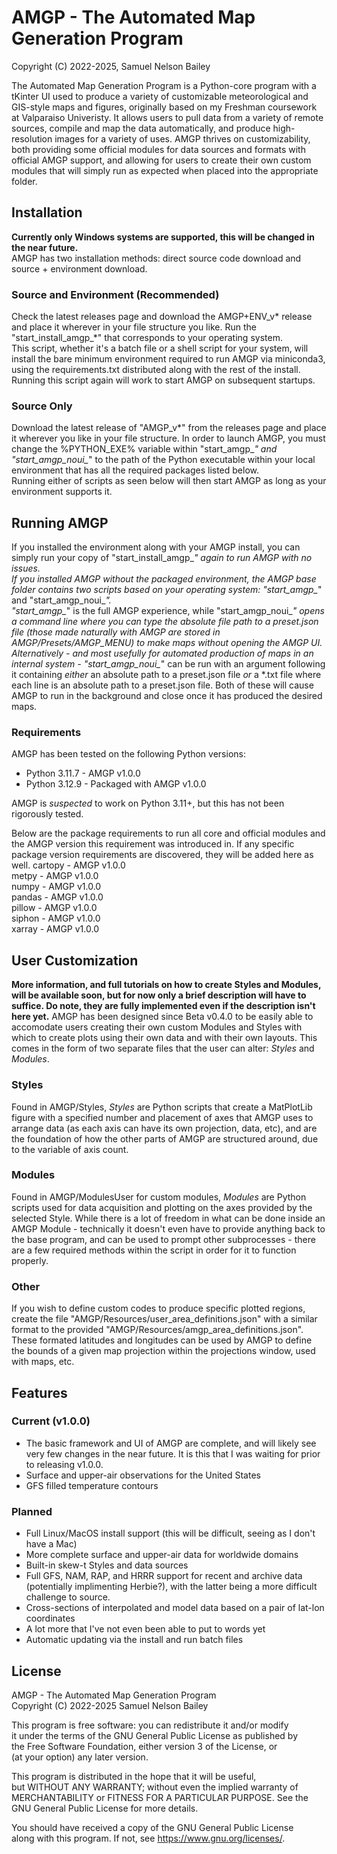 # AMGP - The Automated Map Generation Program
Copyright (C) 2022-2025, Samuel Nelson Bailey

The Automated Map Generation Program is a Python-core program with a tKinter UI used to produce a variety of customizable meteorological and GIS-style maps and figures, originally based on my Freshman coursework at Valparaiso Univeristy. It allows users to pull data from a variety of remote sources, compile and map the data automatically, and produce high-resolution images for a variety of uses. AMGP thrives on customizability, both providing some official modules for data sources and formats with official AMGP support, and allowing for users to create their own custom modules that will simply run as expected when placed into the appropriate folder.

## Installation
**Currently only Windows systems are supported, this will be changed in the near future.**\
AMGP has two installation methods: direct source code download and source + environment download.

### Source and Environment (Recommended)
Check the latest releases page and download the AMGP+ENV_v* release and place it wherever in your file structure you like. Run the "start_install_amgp_*" that corresponds to your operating system.\
This script, whether it's a batch file or a shell script for your system, will install the bare minimum environment required to run AMGP via miniconda3, using the requirements.txt distributed along with the rest of the install.\
Running this script again will work to start AMGP on subsequent startups.

### Source Only
Download the latest release of "AMGP_v*" from the releases page and place it wherever you like in your file structure. In order to launch AMGP, you must change the %PYTHON_EXE% variable within "start_amgp_*" and "start_amgp_noui_*" to the path of the Python executable within your local environment that has all the required packages listed below.\
Running either of scripts as seen below will then start AMGP as long as your environment supports it.

## Running AMGP
If you installed the environment along with your AMGP install, you can simply run your copy of "start_install_amgp_*" again to run AMGP with no issues.\
If you installed AMGP without the packaged environment, the AMGP base folder contains two scripts based on your operating system: "start_amgp_*" and "start_amgp_noui_*".\
"start_amgp_*" is the full AMGP experience, while "start_amgp_noui_*" opens a command line where you can type the absolute file path to a preset.json file (those made naturally with AMGP are stored in AMGP/Presets/AMGP_MENU) to make maps without opening the AMGP UI.\
Alternatively - and most usefully for automated production of maps in an internal system - "start_amgp_noui_*" can be run with an argument following it containing *either* an absolute path to a preset.json file *or* a *.txt file where each line is an absolute path to a preset.json file. Both of these will cause AMGP to run in the background and close once it has produced the desired maps.

### Requirements
AMGP has been tested on the following Python versions:
- Python 3.11.7 - AMGP v1.0.0
- Python 3.12.9 - Packaged with AMGP v1.0.0

AMGP is *suspected* to work on Python 3.11+, but this has not been rigorously tested.

Below are the package requirements to run all core and official modules and the AMGP version this requirement was introduced in. If any specific package version requirements are discovered, they will be added here as well.
cartopy - AMGP v1.0.0\
metpy - AMGP v1.0.0\
numpy - AMGP v1.0.0\
pandas - AMGP v1.0.0\
pillow - AMGP v1.0.0\
siphon - AMGP v1.0.0\
xarray - AMGP v1.0.0

## User Customization
**More information, and full tutorials on how to create Styles and Modules, will be available soon, but for now only a brief description will have to suffice. Do note, they are fully implemented even if the description isn't here yet.**
AMGP has been designed since Beta v0.4.0 to be easily able to accomodate users creating their own custom Modules and Styles with which to create plots using their own data and with their own layouts. This comes in the form of two separate files that the user can alter: *Styles* and *Modules*.

### Styles
Found in AMGP/Styles, *Styles* are Python scripts that create a MatPlotLib figure with a specified number and placement of axes that AMGP uses to arrange data (as each axis can have its own projection, data, etc), and are the foundation of how the other parts of AMGP are structured around, due to the variable of axis count.

### Modules
Found in AMGP/ModulesUser for custom modules, *Modules* are Python scripts used for data acquisition and plotting on the axes provided by the selected Style. While there is a lot of freedom in what can be done inside an AMGP Module - technically it doesn't even have to provide anything back to the base program, and can be used to prompt other subprocesses - there are a few required methods within the script in order for it to function properly.

### Other
If you wish to define custom codes to produce specific plotted regions, create the file "AMGP/Resources/user_area_definitions.json" with a similar format to the provided "AMGP/Resources/amgp_area_definitions.json". These formated latitudes and longitudes can be used by AMGP to define the bounds of a given map projection within the projections window, used with maps, etc.

## Features
### Current (v1.0.0)
- The basic framework and UI of AMGP are complete, and will likely see very few changes in the near future. It is this that I was waiting for prior to releasing v1.0.0.
- Surface and upper-air observations for the United States
- GFS filled temperature contours

### Planned
- Full Linux/MacOS install support (this will be difficult, seeing as I don't have a Mac)
- More complete surface and upper-air data for worldwide domains
- Built-in skew-t Styles and data sources
- Full GFS, NAM, RAP, and HRRR support for recent and archive data (potentially implimenting Herbie?), with the latter being a more difficult challenge to source.
- Cross-sections of interpolated and model data based on a pair of lat-lon coordinates
- A lot more that I've not even been able to put to words yet
- Automatic updating via the install and run batch files

## License
AMGP - The Automated Map Generation Program\
Copyright (C) 2022-2025 Samuel Nelson Bailey

This program is free software: you can redistribute it and/or modify\
it under the terms of the GNU General Public License as published by\
the Free Software Foundation, either version 3 of the License, or\
(at your option) any later version.

This program is distributed in the hope that it will be useful,\
but WITHOUT ANY WARRANTY; without even the implied warranty of\
MERCHANTABILITY or FITNESS FOR A PARTICULAR PURPOSE.  See the\
GNU General Public License for more details.

You should have received a copy of the GNU General Public License\
along with this program.  If not, see <https://www.gnu.org/licenses/>.
